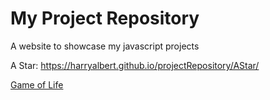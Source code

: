 # My Project Repository
A website to showcase my javascript projects

A Star: https://harryalbert.github.io/projectRepository/AStar/

[Game of Life](https://harryalbert.github.io/projectRepository/AStar/)
